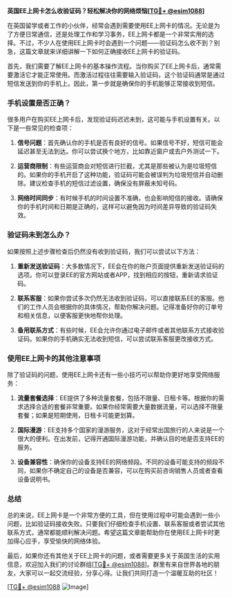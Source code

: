 **英国EE上网卡怎么收验证码？轻松解决你的网络烦恼[[TG💪+ @esim1088](https://t.me/s/esim1088)]**

在英国留学或者工作的小伙伴，经常会遇到需要使用EE上网卡的情况。无论是为了方便日常通信，还是处理工作和学习事务，EE上网卡都是一个非常实用的选择。不过，不少人在使用EE上网卡时会遇到一个问题——验证码怎么收不到？别急，这篇文章就来详细讲解一下如何正确接收EE上网卡的验证码。

首先，我们需要了解EE上网卡的基本操作流程。当你购买了EE上网卡后，通常需要激活它才能正常使用。而激活过程往往需要输入验证码，这个验证码通常是通过短信发送到你的手机上。因此，第一步就是确保你的手机能够正常接收到短信。

### 手机设置是否正确？

很多用户在购买EE上网卡后，发现验证码迟迟未到，这可能与手机设置有关。以下是一些常见的检查项：

1. **信号问题**：首先确认你的手机是否有良好的信号。如果信号不好，短信可能会延迟甚至无法到达。你可以尝试换个地方，比如靠近窗户或去户外测试一下。
   
2. **运营商限制**：有些运营商会对短信进行拦截，尤其是那些被认为是垃圾短信的。如果你的手机开启了这种功能，验证码可能会被误判为垃圾短信并自动删除。建议检查手机的短信过滤设置，确保没有屏蔽未知号码。

3. **网络时间同步**：有时候手机的时间设置不准确，也会影响短信的接收。请确保你的手机时间和日期是正确的，这样可以避免因为时间差异导致的验证码失效。

### 验证码未到怎么办？

如果按照上述步骤检查后仍然没有收到验证码，我们可以尝试以下方法：

1. **重新发送验证码**：大多数情况下，EE会在你的账户页面提供重新发送验证码的选项。你可以登录EE的官方网站或者APP，找到相应的按钮，重新请求验证码。

2. **联系客服**：如果你尝试多次仍然无法收到验证码，可以直接联系EE的客服。他们的工作人员会根据你的具体情况，帮助你解决问题。记得准备好你的订单号和相关信息，以便客服更快地帮你处理。

3. **备用联系方式**：有些时候，EE会允许你通过电子邮件或者其他联系方式接收验证码。如果你的手机确实无法收到短信，可以尝试联系客服更改接收方式。

### 使用EE上网卡的其他注意事项

除了验证码的问题，使用EE上网卡还有一些小技巧可以帮助你更好地享受网络服务：

1. **流量套餐选择**：EE提供了多种流量套餐，包括不限量、日租卡等。根据你的需求选择合适的套餐非常重要。如果你经常需要大量数据流量，可以选择不限量套餐；如果是短期使用，日租卡可能更划算。

2. **国际漫游**：EE支持多个国家的漫游服务，这对于经常出国旅行的人来说是一个很大的便利。在出发前，记得开通国际漫游功能，并确认目的地是否支持EE的服务。

3. **设备兼容性**：确保你的设备支持EE的网络频段。不同的设备可能支持的频段不同，如果你不确定自己的设备是否兼容，可以在购买前咨询销售人员或者查看设备说明书。

### 总结

总的来说，EE上网卡是一个非常方便的工具，但在使用过程中可能会遇到一些小问题，比如验证码接收失败。只要我们仔细检查手机设置、联系客服或者尝试其他联系方式，通常都能顺利解决问题。希望这篇文章能帮助你在使用EE上网卡时更加得心应手，享受愉快的网络体验。

最后，如果你还有其他关于EE上网卡的问题，或者需要更多关于英国生活的实用信息，欢迎加入我们的讨论群组[[TG💪+ @esim1088](https://t.me/s/esim1088)]。群里有来自世界各地的朋友，大家可以一起交流经验，分享心得。让我们共同打造一个温暖互助的社区！

[[TG💪+ @esim1088](https://t.me/s/esim1088) ![Image](https://i.postimg.cc/4NQfJmqS/Snipaste-2025-05-13-00-14-12.png)]